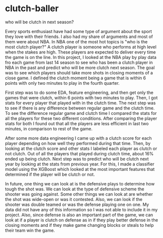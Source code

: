 # clutch-baller
who will be clutch in next season?

Every sports enthusiast have had some type of argument about the sport they love with their friends. I also had my share of arguments and most of them were about NBA. In NBA one of the most hot topics is "who is the most clutch player?" A clutch player is someone who performs at high level when the stakes are high. These players are expected to deliver every time the game is on the line. In this project, I looked at the NBA play by play data fro each game from last 14 season to see who has been a clutch player in NBA in the past and predict who will be more clutch next season. The goal was to see which players should take more shots in closing moments of a close game. I defined the clutch moment being a game that is within 6 points with only two minutes to play in the fourth quarter.

First step was to do some EDA, feature engineering, and then get only the games that were clutch, within 6 points with two minutes to play. Then, I got stats for every player that played with in the clutch time. The next step was to see if there is any difference between regular game and the clutch time. To see the difference regular game and clutch time I compared the stats for all the players for these two different conditions. After comparing the player stats for both I found out that all the players are less efficient in last two minutes, in comparison to rest of the game.

After some more data engineering I came up with a clutch score for each player depending on how well they performed during that time. Then, by looking at the clutch score and other stats I labeled each player as clutch or not clutch. Out of all the players that played during clutch time, about 16% ended up being clutch. Next step was to predict who will be clutch next year by looking at the stats from previous year. For this, I made a classifier model using the XGBoost which looked at the most important features that determined if the player will be clutch or not.

In future, one thing we can look at is the defensive plays to determine how tough the shot was. We can look at the type of defensive scheme the shooter was going against. Some other things we can look at are whether the shot was wide-open or was it contested. Also, we can look if the shooter was double teamed or was the defense playing one on one. My data did not have any of this information so I was not able to include it in my project. Also, since defense is also an important part of the game, we can look at if a player is clutch on defense as in if they play better defense in the closing moments and if they make game changing blocks or steals to help their team win the game.
